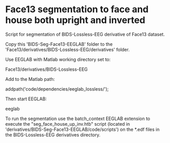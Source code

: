 # Face13 segmentation to face and house both upright and inverted

Script for segmentation of BIDS-Lossless-EEG derivative of Face13 dataset.

Copy this 'BIDS-Seg-Face13-EEGLAB' folder to the 'Face13/derivatives/BIDS-Lossless-EEG/derivatives' folder. 

Use EEGLAB with Matlab working directory set to:

Face13/derivatives/BIDS-Lossless-EEG

Add to the Matlab path:

addpath('code/dependencies/eeglab_lossless/');

Then start EEGLAB:

eeglab

To run the segmentation use the batch_context EEGLAB extension to execute the "seg_face_house_up_inv.htb" script (located in 'derivatives/BIDS-Seg-Face13-EEGLAB/code/scripts') on the *.edf files in the BIDS-Lossless-EEG derivatives directory.

